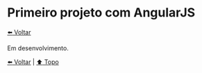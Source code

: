 # Primeiro projeto com AngularJS

[:arrow_left: Voltar](../README.md)


Em desenvolvimento.


[:arrow_left: Voltar](../README.md) | [:arrow_up: Topo](#primeiro-projeto-com-angularjs)